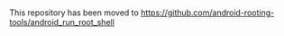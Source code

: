 #
This repository has been moved to https://github.com/android-rooting-tools/android_run_root_shell
